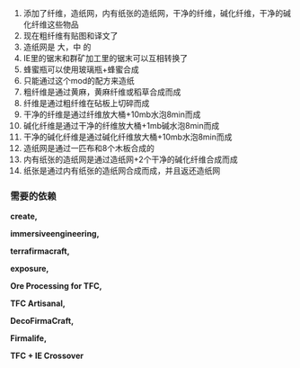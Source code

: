 1. 添加了纤维，造纸网，内有纸张的造纸网，干净的纤维，碱化纤维，干净的碱化纤维这些物品
2. 现在粗纤维有贴图和译文了
3. 造纸网是 大，中 的
4. IE里的锯末和群矿加工里的锯末可以互相转换了
5. 蜂蜜瓶可以使用玻璃瓶+蜂蜜合成
6. 只能通过这个mod的配方来造纸
7. 粗纤维是通过黄麻，黄麻纤维或稻草合成而成
8. 纤维是通过粗纤维在砧板上切碎而成
9. 干净的纤维是通过纤维放大桶+10mb水泡8min而成
10. 碱化纤维是通过干净的纤维放大桶+1mb碱水泡8min而成
11. 干净的碱化纤维是通过碱化纤维放大桶+10mb水泡8min而成
12. 造纸网是通过一匹布和8个木板合成的
13. 内有纸张的造纸网是通过造纸网+2个干净的碱化纤维合成而成
14. 纸张是通过内有纸张的造纸网合成而成，并且返还造纸网

### 需要的依赖

**create,**

**immersiveengineering,**

**terrafirmacraft,**

**exposure,**

**Ore Processing for TFC,**

**TFC Artisanal,**

**DecoFirmaCraft,**

**Firmalife,**

**TFC + IE Crossover**